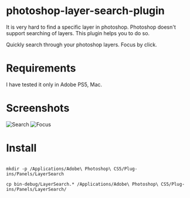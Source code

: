 photoshop-layer-search-plugin
=============================

It is very hard to find a specific layer in photoshop. Photoshop doesn't support searching of layers. This plugin 
helps you to do so. 

Quickly search through your photoshop layers. Focus by click.

Requirements
============
I have tested it only in Adobe PS5, Mac.

Screenshots
===========
![Search](http://cl.ly/image/3N382G2g1Y3P/Screen%20Shot%202012-12-27%20at%2011.19.48%20AM.png)
![Focus](http://cl.ly/image/3e071Z1Q0t2I/Screen%20Shot%202012-12-27%20at%2011.19.34%20AM.png)

Install
=======
<code>
mkdir -p /Applications/Adobe\ Photoshop\ CS5/Plug-ins/Panels/LayerSearch
</code>

<code>
cp bin-debug/LayerSearch.* /Applications/Adobe\ Photoshop\ CS5/Plug-ins/Panels/LayerSearch/
</code>

